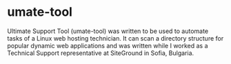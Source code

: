 # umate-tool
Ultimate Support Tool (umate-tool) was written to be used to automate tasks of a Linux web hosting technician.  It can scan a directory structure for popular dynamic web applications and was written while I worked as a Technical Support representative at SiteGround in Sofia, Bulgaria.
